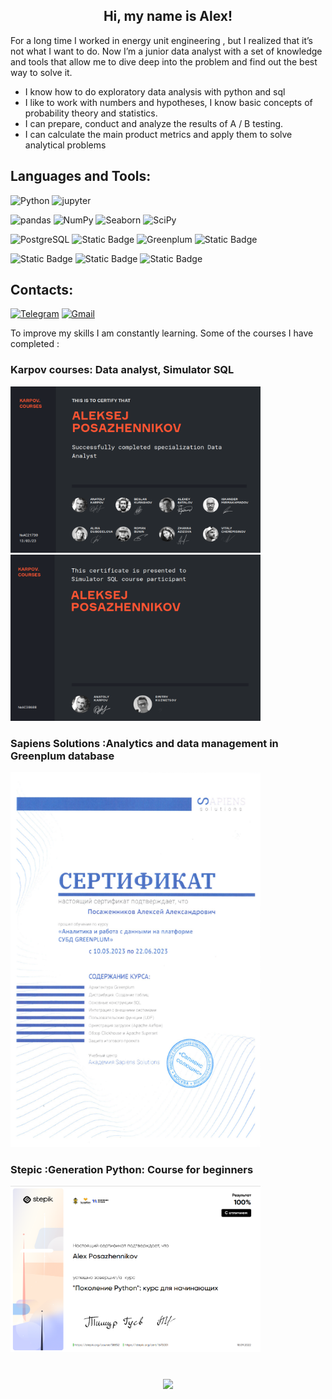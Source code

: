 
<h2 align="center">Hi, my name is Alex! </h2>

For a long time I worked in energy unit engineering , but I realized that it’s not what I want to do. Now I’m a junior data analyst with a set of knowledge and tools that allow me to dive deep into the problem and find out the best way to solve it. 

* I know how to do exploratory data analysis with python and sql
* I like to work with numbers and hypotheses, I know basic concepts of probability theory and statistics.
* I can prepare, conduct and analyze the results of A / B testing.
* I can calculate the main product metrics and apply them to solve analytical problems


## Languages and Tools: 
![Python](https://img.shields.io/badge/Python-black?style=for-the-badge&logo=python)
![jupyter](https://img.shields.io/badge/jupyter-black?style=for-the-badge&logo=jupyter)

![pandas](https://img.shields.io/badge/pandas-black?style=for-the-badge&logo=pandas)
![NumPy](https://img.shields.io/badge/NumPy-black?style=for-the-badge&logo=NumPy)
![Seaborn](https://img.shields.io/badge/Seaborn-black?style=for-the-badge&logo=seaborn)
![SciPy](https://img.shields.io/badge/SciPy-black?style=for-the-badge&logo=SciPy)

![PostgreSQL](https://img.shields.io/badge/Postgresql-black?style=for-the-badge&logo=postgresql)
![Static Badge](https://img.shields.io/badge/Clickhouse-black?style=for-the-badge&logo=clickhouse)
![Greenplum](https://img.shields.io/badge/Greenplum-black?style=for-the-badge)
![Static Badge](https://img.shields.io/badge/Apache%20Airflow-black?style=for-the-badge&logo=apacheairflow)

![Static Badge](https://img.shields.io/badge/Tableau-black?style=for-the-badge&logo=Tableau)
![Static Badge](https://img.shields.io/badge/REDASH-black?style=for-the-badge)
![Static Badge](https://img.shields.io/badge/Superset-black?style=for-the-badge&logo=apachesuperset)

## Contacts:
[![Telegram](https://img.shields.io/badge/telegram-black?style=for-the-badge&logo=telegram)](https://t.me/AlexPos_19)
[![Gmail](https://img.shields.io/badge/gmail-black?style=for-the-badge&logo=gmail)](mailto:pazunda@gmail.com)

To improve my skills I am constantly learning. Some of the courses I have completed :

### Karpov courses: Data analyst, Simulator SQL
<p>
<img src="https://github.com/Pazunda/Pazunda/blob/b0364cdd47a5034e36e18e5582d720fa22781ed9/images/Screenshot%202023-07-17%20134203.png" width="400" height="266">
<img src="https://github.com/Pazunda/Pazunda/blob/11df4be344e192bb448e5d22470e1b14b722313f/images/Simulator%20SQL.png" width="400" height="266">
</p>

### Sapiens Solutions :Analytics and data management in Greenplum database  

<img src="https://github.com/Pazunda/Pazunda/blob/55dc0d99f5a58db1acd559f898a0102885b18de8/images/SapSol%20Greenplum.png" width="400" height="600">

### Stepic :Generation Python: Course for beginners
<img src="https://github.com/Pazunda/Pazunda/blob/55dc0d99f5a58db1acd559f898a0102885b18de8/images/Stepic%20Python%201.png" width="400" height="266">

<div align="center" style="margin: 40px 0">
   <a href="https://github.com/ankhanhi/github-profile-views-counter">
       <img width="175px" src="https://komarev.com/ghpvc/?username=Pazundai&color=red">
   </a>
</div>


<!--
**Pazunda/Pazunda** is a ✨ _special_ ✨ repository because its `README.md` (this file) appears on your GitHub profile.

Here are some ideas to get you started:

- 🔭 I’m currently working on ...
- 🌱 I’m currently learning ...
- 👯 I’m looking to collaborate on ...
- 🤔 I’m looking for help with ...
- 💬 Ask me about ...
- 📫 How to reach me: ...
- 😄 Pronouns: ...
- ⚡ Fun fact: ...
-->
